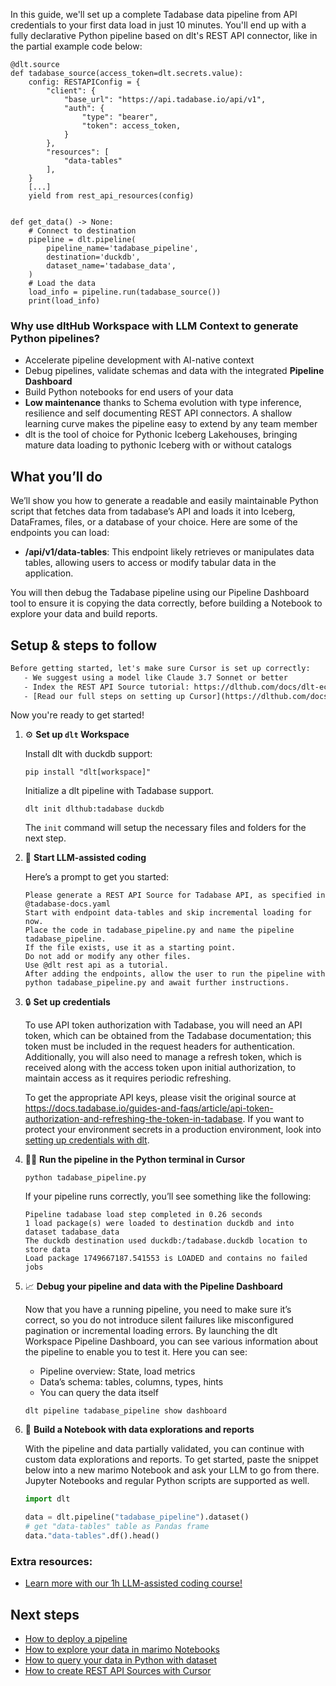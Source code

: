 In this guide, we'll set up a complete Tadabase data pipeline from API credentials to your first data load in just 10 minutes. You'll end up with a fully declarative Python pipeline based on dlt's REST API connector, like in the partial example code below:

```python-outcome
@dlt.source
def tadabase_source(access_token=dlt.secrets.value):
    config: RESTAPIConfig = {
        "client": {
            "base_url": "https://api.tadabase.io/api/v1",
            "auth": {
                "type": "bearer",
                "token": access_token,
            }
        },
        "resources": [
            "data-tables"
        ],
    }
    [...]
    yield from rest_api_resources(config)


def get_data() -> None:
    # Connect to destination
    pipeline = dlt.pipeline(
        pipeline_name='tadabase_pipeline',
        destination='duckdb',
        dataset_name='tadabase_data', 
    )
    # Load the data
    load_info = pipeline.run(tadabase_source())
    print(load_info) 
```

### Why use dltHub Workspace with LLM Context to generate Python pipelines?

- Accelerate pipeline development with AI-native context
- Debug pipelines, validate schemas and data with the integrated **Pipeline Dashboard**
- Build Python notebooks for end users of your data
- **Low maintenance** thanks to Schema evolution with type inference, resilience and self documenting REST API connectors. A shallow learning curve makes the pipeline easy to extend by any team member
- dlt is the tool of choice for Pythonic Iceberg Lakehouses, bringing mature data loading to pythonic Iceberg with or without catalogs

## What you’ll do

We’ll show you how to generate a readable and easily maintainable Python script that fetches data from tadabase’s API and loads it into Iceberg, DataFrames, files, or a database of your choice. Here are some of the endpoints you can load:

- **/api/v1/data-tables**: This endpoint likely retrieves or manipulates data tables, allowing users to access or modify tabular data in the application.

You will then debug the Tadabase pipeline using our Pipeline Dashboard tool to ensure it is copying the data correctly, before building a Notebook to explore your data and build reports.

## Setup & steps to follow

```default
Before getting started, let's make sure Cursor is set up correctly:
   - We suggest using a model like Claude 3.7 Sonnet or better
   - Index the REST API Source tutorial: https://dlthub.com/docs/dlt-ecosystem/verified-sources/rest_api/ and add it to context as **@dlt rest api**
   - [Read our full steps on setting up Cursor](https://dlthub.com/docs/dlt-ecosystem/llm-tooling/cursor-restapi#23-configuring-cursor-with-documentation)
```

Now you're ready to get started!

1. ⚙️ **Set up `dlt` Workspace**
    
    Install dlt with duckdb support:
    ```shell
    pip install "dlt[workspace]"
    ```

    Initialize a dlt pipeline with Tadabase support.
    ```shell
    dlt init dlthub:tadabase duckdb
    ```

    The `init` command will setup the necessary files and folders for the next step.
    
2. 🤠 **Start LLM-assisted coding**
    
    Here’s a prompt to get you started:
    
    ```prompt
    Please generate a REST API Source for Tadabase API, as specified in @tadabase-docs.yaml 
    Start with endpoint data-tables and skip incremental loading for now. 
    Place the code in tadabase_pipeline.py and name the pipeline tadabase_pipeline. 
    If the file exists, use it as a starting point. 
    Do not add or modify any other files. 
    Use @dlt rest api as a tutorial. 
    After adding the endpoints, allow the user to run the pipeline with python tadabase_pipeline.py and await further instructions.
    ```

    
3. 🔒 **Set up credentials** 
    
    To use API token authorization with Tadabase, you will need an API token, which can be obtained from the Tadabase documentation; this token must be included in the request headers for authentication. Additionally, you will also need to manage a refresh token, which is received along with the access token upon initial authorization, to maintain access as it requires periodic refreshing.
    
    To get the appropriate API keys, please visit the original source at https://docs.tadabase.io/guides-and-faqs/article/api-token-authorization-and-refreshing-the-token-in-tadabase.
    If you want to protect your environment secrets in a production environment, look into [setting up credentials with dlt](https://dlthub.com/docs/walkthroughs/add_credentials).
    
4. 🏃‍♀️ **Run the pipeline in the Python terminal in Cursor**
    
    ```shell
    python tadabase_pipeline.py
    ```
    
    If your pipeline runs correctly, you’ll see something like the following:
    
    ```shell
    Pipeline tadabase load step completed in 0.26 seconds
    1 load package(s) were loaded to destination duckdb and into dataset tadabase_data
    The duckdb destination used duckdb:/tadabase.duckdb location to store data
    Load package 1749667187.541553 is LOADED and contains no failed jobs
    ```
    
5. 📈 **Debug your pipeline and data with the Pipeline Dashboard**

    Now that you have a running pipeline, you need to make sure it’s correct, so you do not introduce silent failures like misconfigured pagination or incremental loading errors. By launching the dlt Workspace Pipeline Dashboard, you can see various information about the pipeline to enable you to test it. Here you can see:
    - Pipeline overview: State, load metrics
    - Data’s schema: tables, columns, types, hints
    - You can query the data itself
    
    ```shell
    dlt pipeline tadabase_pipeline show dashboard
    ```
    
6. 🐍 **Build a Notebook with data explorations and reports**

    With the pipeline and data partially validated, you can continue with custom data explorations and reports. To get started, paste the snippet below into a new marimo Notebook and ask your LLM to go from there. Jupyter Notebooks and regular Python scripts are supported as well.

    
    ```python
    import dlt

   data = dlt.pipeline("tadabase_pipeline").dataset()
   # get "data-tables" table as Pandas frame
   data."data-tables".df().head()
    ```

### Extra resources:

- [Learn more with our 1h LLM-assisted coding course!](https://www.youtube.com/watch?v=GGid70rnJuM)

## Next steps

- [How to deploy a pipeline](https://dlthub.com/docs/walkthroughs/deploy-a-pipeline)
- [How to explore your data in marimo Notebooks](https://dlthub.com/docs/general-usage/dataset-access/marimo)
- [How to query your data in Python with dataset](https://dlthub.com/docs/general-usage/dataset-access/dataset)
- [How to create REST API Sources with Cursor](https://dlthub.com/docs/dlt-ecosystem/llm-tooling/cursor-restapi)
